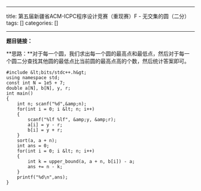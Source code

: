 
--- 
title:  第五届新疆省ACM-ICPC程序设计竞赛（重现赛）F - 无交集的圆（二分） 
tags: []
categories: [] 

---
**题目链接：**

**思路：**对于每一个圆，我们求出每一个圆的最高点和最低点，然后对于每一个圆二分查找其他圆的最低点比当前圆的最高点高的个数，然后统计答案即可。

```
#include &lt;bits/stdc++.h&gt;
using namespace std;
const int N = 1e5 + 7;
double a[N], b[N], y, r;
int main()
{
    int n; scanf("%d",&amp;n);
    for(int i = 0; i &lt; n; i++)
    {
        scanf("%lf %lf", &amp;y, &amp;r);
        a[i] = y - r;
        b[i] = y + r;
    }
    sort(a, a + n);
    int ans = 0;
    for(int i = 0; i &lt; n; i++)
    {
        int k = upper_bound(a, a + n, b[i]) - a;
        ans += n - k;
    }
    printf("%d\n",ans);
}

```

 
